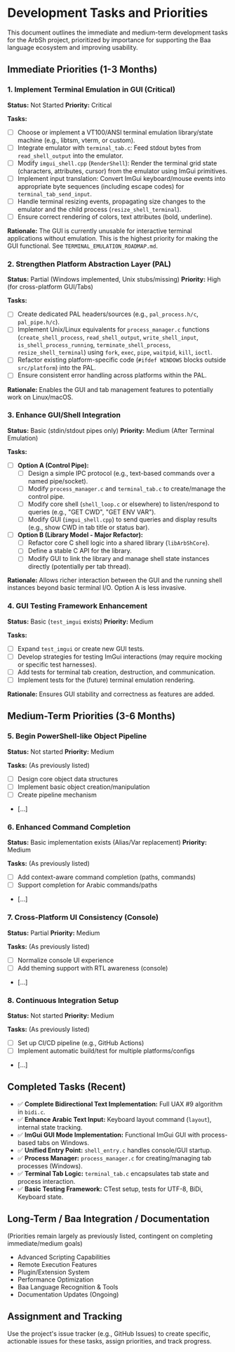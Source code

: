 # Development Tasks and Priorities

This document outlines the immediate and medium-term development tasks for the ArbSh project, prioritized by importance for supporting the Baa language ecosystem and improving usability.

## Immediate Priorities (1-3 Months)

### 1. Implement Terminal Emulation in GUI (Critical)

**Status:** Not Started
**Priority:** Critical

**Tasks:**

- [ ] Choose or implement a VT100/ANSI terminal emulation library/state machine (e.g., libtsm, vterm, or custom).
- [ ] Integrate emulator with `terminal_tab.c`: Feed stdout bytes from `read_shell_output` into the emulator.
- [ ] Modify `imgui_shell.cpp` (`RenderShell`): Render the terminal grid state (characters, attributes, cursor) from the emulator using ImGui primitives.
- [ ] Implement input translation: Convert ImGui keyboard/mouse events into appropriate byte sequences (including escape codes) for `terminal_tab_send_input`.
- [ ] Handle terminal resizing events, propagating size changes to the emulator and the child process (`resize_shell_terminal`).
- [ ] Ensure correct rendering of colors, text attributes (bold, underline).

**Rationale:** The GUI is currently unusable for interactive terminal applications without emulation. This is the highest priority for making the GUI functional. See `TERMINAL_EMULATION_ROADMAP.md`.

### 2. Strengthen Platform Abstraction Layer (PAL)

**Status:** Partial (Windows implemented, Unix stubs/missing)
**Priority:** High (for cross-platform GUI/Tabs)

**Tasks:**

- [ ] Create dedicated PAL headers/sources (e.g., `pal_process.h/c`, `pal_pipe.h/c`).
- [ ] Implement Unix/Linux equivalents for `process_manager.c` functions (`create_shell_process`, `read_shell_output`, `write_shell_input`, `is_shell_process_running`, `terminate_shell_process`, `resize_shell_terminal`) using `fork`, `exec`, `pipe`, `waitpid`, `kill`, `ioctl`.
- [ ] Refactor existing platform-specific code (`#ifdef WINDOWS` blocks outside `src/platform`) into the PAL.
- [ ] Ensure consistent error handling across platforms within the PAL.

**Rationale:** Enables the GUI and tab management features to potentially work on Linux/macOS.

### 3. Enhance GUI/Shell Integration

**Status:** Basic (stdin/stdout pipes only)
**Priority:** Medium (After Terminal Emulation)

**Tasks:**

- [ ] **Option A (Control Pipe):**
  - [ ] Design a simple IPC protocol (e.g., text-based commands over a named pipe/socket).
  - [ ] Modify `process_manager.c` and `terminal_tab.c` to create/manage the control pipe.
  - [ ] Modify core shell (`shell_loop.c` or elsewhere) to listen/respond to queries (e.g., "GET CWD", "GET ENV VAR").
  - [ ] Modify GUI (`imgui_shell.cpp`) to send queries and display results (e.g., show CWD in tab title or status bar).
- [ ] **Option B (Library Model - Major Refactor):**
  - [ ] Refactor core C shell logic into a shared library (`libArbShCore`).
  - [ ] Define a stable C API for the library.
  - [ ] Modify GUI to link the library and manage shell state instances directly (potentially per tab thread).

**Rationale:** Allows richer interaction between the GUI and the running shell instances beyond basic terminal I/O. Option A is less invasive.

### 4. GUI Testing Framework Enhancement

**Status:** Basic (`test_imgui` exists)
**Priority:** Medium

**Tasks:**

- [ ] Expand `test_imgui` or create new GUI tests.
- [ ] Develop strategies for testing ImGui interactions (may require mocking or specific test harnesses).
- [ ] Add tests for terminal tab creation, destruction, and communication.
- [ ] Implement tests for the (future) terminal emulation rendering.

**Rationale:** Ensures GUI stability and correctness as features are added.

## Medium-Term Priorities (3-6 Months)

### 5. Begin PowerShell-like Object Pipeline

**Status:** Not started
**Priority:** Medium

**Tasks:** (As previously listed)

- [ ] Design core object data structures
- [ ] Implement basic object creation/manipulation
- [ ] Create pipeline mechanism
- [...]

### 6. Enhanced Command Completion

**Status:** Basic implementation exists (Alias/Var replacement)
**Priority:** Medium

**Tasks:** (As previously listed)

- [ ] Add context-aware command completion (paths, commands)
- [ ] Support completion for Arabic commands/paths
- [...]

### 7. Cross-Platform UI Consistency (Console)

**Status:** Partial
**Priority:** Medium

**Tasks:** (As previously listed)

- [ ] Normalize console UI experience
- [ ] Add theming support with RTL awareness (console)
- [...]

### 8. Continuous Integration Setup

**Status:** Not started
**Priority:** Medium

**Tasks:** (As previously listed)

- [ ] Set up CI/CD pipeline (e.g., GitHub Actions)
- [ ] Implement automatic build/test for multiple platforms/configs
- [...]

## Completed Tasks (Recent)

- ✅ **Complete Bidirectional Text Implementation:** Full UAX #9 algorithm in `bidi.c`.
- ✅ **Enhance Arabic Text Input:** Keyboard layout command (`layout`), internal state tracking.
- ✅ **ImGui GUI Mode Implementation:** Functional ImGui GUI with process-based tabs on Windows.
- ✅ **Unified Entry Point:** `shell_entry.c` handles console/GUI startup.
- ✅ **Process Manager:** `process_manager.c` for creating/managing tab processes (Windows).
- ✅ **Terminal Tab Logic:** `terminal_tab.c` encapsulates tab state and process interaction.
- ✅ **Basic Testing Framework:** CTest setup, tests for UTF-8, BiDi, Keyboard state.

## Long-Term / Baa Integration / Documentation

(Priorities remain largely as previously listed, contingent on completing immediate/medium goals)

- Advanced Scripting Capabilities
- Remote Execution Features
- Plugin/Extension System
- Performance Optimization
- Baa Language Recognition & Tools
- Documentation Updates (Ongoing)

## Assignment and Tracking

Use the project's issue tracker (e.g., GitHub Issues) to create specific, actionable issues for these tasks, assign priorities, and track progress.
